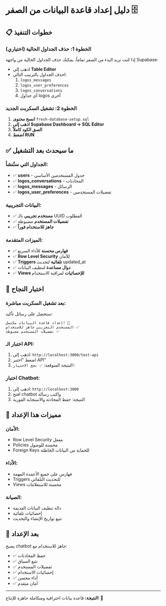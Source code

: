 # دليل إعداد قاعدة البيانات من الصفر 🗄️

## 📋 خطوات التنفيذ

### الخطوة 1: حذف الجداول الحالية (اختياري)
إذا كنت تريد البدء من الصفر تماماً، يمكنك حذف الجداول الحالية من واجهة Supabase:
- اذهب إلى **Table Editor**
- احذف الجداول بالترتيب التالي:
  1. `logos_messages`
  2. `logos_user_preferences` 
  3. `logos_conversations`
  4. أي جداول logos أخرى

### الخطوة 2: تشغيل السكربت الجديد
1. **انسخ محتوى** `fresh-database-setup.sql`
2. **اذهب إلى Supabase Dashboard → SQL Editor**
3. **الصق الكود كاملاً**
4. **اضغط RUN**

## ✅ ما سيحدث بعد التشغيل

### الجداول التي ستُنشأ:
- ✅ **users** - جدول المستخدمين الأساسي
- ✅ **logos_conversations** - المحادثات
- ✅ **logos_messages** - الرسائل
- ✅ **logos_user_preferences** - تفضيلات المستخدمين

### البيانات التجريبية:
- ✅ **مستخدم تجريبي** بالـ UUID المطلوب
- ✅ **تفضيلات المستخدم** مضبوطة
- ✅ **جاهز للاستخدام فوراً**

### الميزات المتقدمة:
- ✅ **فهارس محسنة** للأداء السريع
- ✅ **Row Level Security** للأمان
- ✅ **Triggers تلقائية** لتحديث updated_at
- ✅ **دوال مساعدة** لتنظيف البيانات
- ✅ **Views للإحصائيات** لمراقبة الاستخدام

## 🧪 اختبار النجاح

### بعد تشغيل السكربت مباشرة:
ستحصل على رسائل تأكيد:
```
إعداد قاعدة البيانات مكتمل! 🎉
المستخدم التجريبي جاهز للاستخدام ✅
تفضيلات المستخدم مضبوطة ✅
```

### اختبار الـ API:
1. اذهب إلى: `http://localhost:3000/test-api`
2. اضغط "اختبر API"
3. النتيجة المتوقعة: `✅ نجح الاختبار!`

### اختبار Chatbot:
1. اذهب إلى: `http://localhost:3000`
2. افتح chatbot واكتب رسالة
3. النتيجة: حفظ المحادثة والاستجابة الفورية

## 🎯 مميزات هذا الإعداد

### الأمان:
- Row Level Security مفعل
- Policies محسنة للوصول
- Foreign Keys للحماية من البيانات الخاطئة

### الأداء:
- فهارس على جميع الأعمدة المهمة
- Triggers للتحديث التلقائي
- Views محسنة للاستعلامات

### الصيانة:
- دالة تنظيف البيانات القديمة
- إحصائيات تلقائية
- تتبع تواريخ الإنشاء والتحديث

## 🚀 بعد الإعداد

يصبح chatbot جاهز للاستخدام مع:
- ✅ حفظ المحادثات
- ✅ تتبع السياق
- ✅ تفضيلات المستخدم
- ✅ إحصائيات الاستخدام
- ✅ أداء محسن
- ✅ أمان متقدم

---

**النتيجة:** قاعدة بيانات احترافية ومتكاملة جاهزة للإنتاج! 🎉
